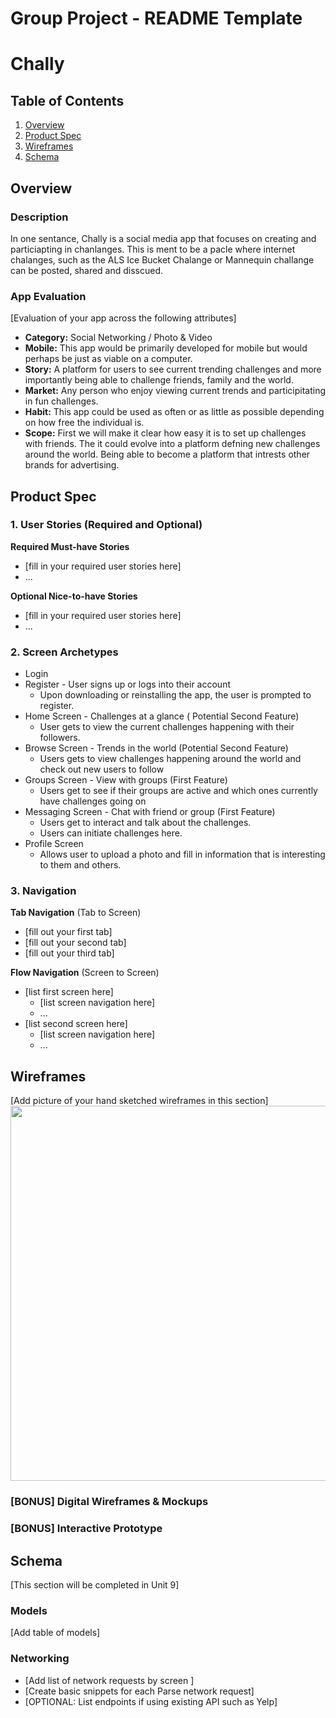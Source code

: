 Group Project - README Template
===

# Chally

## Table of Contents
1. [Overview](#Overview)
1. [Product Spec](#Product-Spec)
1. [Wireframes](#Wireframes)
2. [Schema](#Schema)

## Overview
### Description
In one sentance, Chally is a social media app that focuses on creating and particiapting in chanlanges. This is ment to be a pacle where internet chalanges, such as the ALS Ice Bucket Chalange or Mannequin challange can be posted, shared and disscued. 

### App Evaluation
[Evaluation of your app across the following attributes]
- **Category:** Social Networking / Photo & Video
- **Mobile:** This app would be primarily developed for mobile but would perhaps be just as viable on a computer.
- **Story:** A platform for users to see current trending challenges and more importantly being able to challenge friends, family and the world.
- **Market:** Any person who enjoy viewing current trends and participitating in fun challenges.
- **Habit:** This app could be used as often or as little as possible depending on how free the individual is.
- **Scope:** First we will make it clear how easy it is to set up challenges with friends. The it could evolve into a platform defning new challenges around the world. Being able to become a platform that intrests other brands for advertising.

## Product Spec

### 1. User Stories (Required and Optional)

**Required Must-have Stories**

* [fill in your required user stories here]
* ...

**Optional Nice-to-have Stories**

* [fill in your required user stories here]
* ...

### 2. Screen Archetypes

* Login
* Register - User signs up or logs into their account
   * Upon downloading or reinstalling the app, the user is prompted to register.
* Home Screen - Challenges at a glance ( Potential Second Feature)
  * User gets to view the current challenges happening with their followers.
* Browse Screen - Trends in the world (Potential Second Feature)
  * Users gets to view challenges happening around the world and check out new users to follow
* Groups Screen - View with groups (First Feature)
  * Users get to see if their groups are active and which ones currently have challenges going on
* Messaging Screen - Chat with friend or group (First Feature)
  * Users get to interact and talk about the challenges.
  * Users can initiate challenges here.
* Profile Screen
  * Allows user to upload a photo and fill in information that is interesting to them and others.

### 3. Navigation

**Tab Navigation** (Tab to Screen)

* [fill out your first tab]
* [fill out your second tab]
* [fill out your third tab]

**Flow Navigation** (Screen to Screen)

* [list first screen here]
   * [list screen navigation here]
   * ...
* [list second screen here]
   * [list screen navigation here]
   * ...

## Wireframes
[Add picture of your hand sketched wireframes in this section]
<img src="YOUR_WIREFRAME_IMAGE_URL" width=600>

### [BONUS] Digital Wireframes & Mockups

### [BONUS] Interactive Prototype

## Schema 
[This section will be completed in Unit 9]
### Models
[Add table of models]
### Networking
- [Add list of network requests by screen ]
- [Create basic snippets for each Parse network request]
- [OPTIONAL: List endpoints if using existing API such as Yelp]
